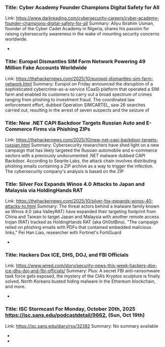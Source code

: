 ### Title: Cyber Academy Founder Champions Digital Safety for All
Link: https://www.darkreading.com/cybersecurity-careers/cyber-academy-founder-champions-digital-safety-for-all
Summary: Aliyu Ibrahim Usman, founder of the Cyber Cadet Academy in Nigeria, shares his passion for raising cybersecurity awareness in the wake of mounting security concerns worldwide.

 - 
### Title: Europol Dismantles SIM Farm Network Powering 49 Million Fake Accounts Worldwide
Link: https://thehackernews.com/2025/10/europol-dismantles-sim-farm-network.html
Summary: Europol on Friday announced the disruption of a sophisticated cybercrime-as-a-service (CaaS) platform that operated a SIM farm and enabled its customers to carry out a broad spectrum of crimes ranging from phishing to investment fraud.
The coordinated law enforcement effort, dubbed Operation SIMCARTEL, saw 26 searches carried out, resulting in the arrest of seven suspects and the seizure of

### Title: New .NET CAPI Backdoor Targets Russian Auto and E-Commerce Firms via Phishing ZIPs
Link: https://thehackernews.com/2025/10/new-net-capi-backdoor-targets-russian.html
Summary: Cybersecurity researchers have shed light on a new campaign that has likely targeted the Russian automobile and e-commerce sectors with a previously undocumented .NET malware dubbed CAPI Backdoor.
According to Seqrite Labs, the attack chain involves distributing phishing emails containing a ZIP archive as a way to trigger the infection. The cybersecurity company's analysis is based on the ZIP

### Title: Silver Fox Expands Winos 4.0 Attacks to Japan and Malaysia via HoldingHands RAT
Link: https://thehackernews.com/2025/10/silver-fox-expands-winos-40-attacks-to.html
Summary: The threat actors behind a malware family known as Winos 4.0 (aka ValleyRAT) have expanded their targeting footprint from China and Taiwan to target Japan and Malaysia with another remote access trojan (RAT) tracked as HoldingHands RAT (aka Gh0stBins).
"The campaign relied on phishing emails with PDFs that contained embedded malicious links," Pei Han Liao, researcher with Fortinet's FortiGuard

 - 
### Title: Hackers Dox ICE, DHS, DOJ, and FBI Officials
Link: https://www.wired.com/story/security-news-this-week-hackers-dox-ice-dhs-doj-and-fbi-officials/
Summary: Plus: A secret FBI anti-ransomware task force gets exposed, the mystery of the CIA’s Kryptos sculpture is finally solved, North Koreans busted hiding malware in the Ethereum blockchain, and more.

 - 
### Title: ISC Stormcast For Monday, October 20th, 2025 https://isc.sans.edu/podcastdetail/9662, (Sun, Oct 19th)
Link: https://isc.sans.edu/diary/rss/32382
Summary: No summary available

 - 
 - 
